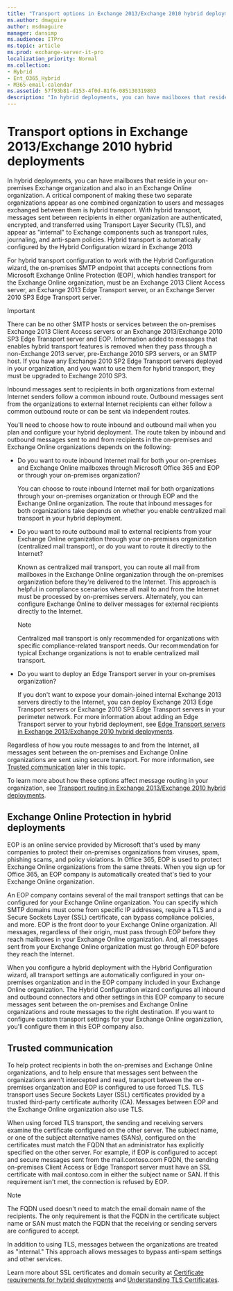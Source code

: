 ```yaml
---
title: "Transport options in Exchange 2013/Exchange 2010 hybrid deployments"
ms.author: dmaguire
author: msdmaguire
manager: dansimp
ms.audience: ITPro
ms.topic: article
ms.prod: exchange-server-it-pro
localization_priority: Normal
ms.collection:
- Hybrid
- Ent_O365_Hybrid
- M365-email-calendar
ms.assetid: 57f93b81-d153-4f0d-81f6-085130319803
description: "In hybrid deployments, you can have mailboxes that reside in your on-premises Exchange organization and also in an Exchange Online organization. A critical component of making these two separate organizations appear as one combined organization to users and messages exchanged between them is hybrid transport. With hybrid transport, messages sent between recipients in either organization are authenticated, encrypted, and transferred using Transport Layer Security (TLS), and appear as internal to Exchange components such as transport rules, journaling, and anti-spam policies. Hybrid transport is automatically configured by the Hybrid Configuration wizard in Exchange 2013"
---
```


# Transport options in Exchange 2013/Exchange 2010 hybrid deployments

In hybrid deployments, you can have mailboxes that reside in your on-premises Exchange organization and also in an Exchange Online organization. A critical component of making these two separate organizations appear as one combined organization to users and messages exchanged between them is hybrid transport. With hybrid transport, messages sent between recipients in either organization are authenticated, encrypted, and transferred using Transport Layer Security (TLS), and appear as "internal" to Exchange components such as transport rules, journaling, and anti-spam policies. Hybrid transport is automatically configured by the Hybrid Configuration wizard in Exchange 2013

For hybrid transport configuration to work with the Hybrid Configuration wizard, the on-premises SMTP endpoint that accepts connections from Microsoft Exchange Online Protection (EOP), which handles transport for the Exchange Online organization, must be an Exchange 2013 Client Access server, an Exchange 2013 Edge Transport server, or an Exchange Server 2010 SP3 Edge Transport server.

> [!IMPORTANT]
> There can be no other SMTP hosts or services between the on-premises Exchange 2013 Client Access servers or an Exchange 2013/Exchange 2010 SP3 Edge Transport server and EOP. Information added to messages that enables hybrid transport features is removed when they pass through a non-Exchange 2013 server, pre-Exchange 2010 SP3 servers, or an SMTP host. If you have any Exchange 2010 SP2 Edge Transport servers deployed in your organization, and you want to use them for hybrid transport, they must be upgraded to Exchange 2010 SP3.

Inbound messages sent to recipients in both organizations from external Internet senders follow a common inbound route. Outbound messages sent from the organizations to external Internet recipients can either follow a common outbound route or can be sent via independent routes.

You'll need to choose how to route inbound and outbound mail when you plan and configure your hybrid deployment. The route taken by inbound and outbound messages sent to and from recipients in the on-premises and Exchange Online organizations depends on the following:

- Do you want to route inbound Internet mail for both your on-premises and Exchange Online mailboxes through Microsoft Office 365 and EOP or through your on-premises organization?

    You can choose to route inbound Internet mail for both organizations through your on-premises organization or through EOP and the Exchange Online organization. The route that inbound messages for both organizations take depends on whether you enable centralized mail transport in your hybrid deployment.

- Do you want to route outbound mail to external recipients from your Exchange Online organization through your on-premises organization (centralized mail transport), or do you want to route it directly to the Internet?

    Known as centralized mail transport, you can route all mail from mailboxes in the Exchange Online organization through the on-premises organization before they're delivered to the Internet. This approach is helpful in compliance scenarios where all mail to and from the Internet must be processed by on-premises servers. Alternately, you can configure Exchange Online to deliver messages for external recipients directly to the Internet.

    > [!NOTE]
    > Centralized mail transport is only recommended for organizations with specific compliance-related transport needs. Our recommendation for typical Exchange organizations is not to enable centralized mail transport.

- Do you want to deploy an Edge Transport server in your on-premises organization?

    If you don't want to expose your domain-joined internal Exchange 2013 servers directly to the Internet, you can deploy Exchange 2013 Edge Transport servers or Exchange 2010 SP3 Edge Transport servers in your perimeter network. For more information about adding an Edge Transport server to your hybrid deployment, see [Edge Transport servers in Exchange 2013/Exchange 2010 hybrid deployments](edge-transport.md).

Regardless of how you route messages to and from the Internet, all messages sent between the on-premises and Exchange Online organizations are sent using secure transport. For more information, see [Trusted communication](../transport-options.md#trust) later in this topic.

To learn more about how these options affect message routing in your organization, see [Transport routing in Exchange 2013/Exchange 2010 hybrid deployments](transport-routing.md).

## Exchange Online Protection in hybrid deployments

EOP is an online service provided by Microsoft that's used by many companies to protect their on-premises organizations from viruses, spam, phishing scams, and policy violations. In Office 365, EOP is used to protect Exchange Online organizations from the same threats. When you sign up for Office 365, an EOP company is automatically created that's tied to your Exchange Online organization.

An EOP company contains several of the mail transport settings that can be configured for your Exchange Online organization. You can specify which SMTP domains must come from specific IP addresses, require a TLS and a Secure Sockets Layer (SSL) certificate, can bypass compliance policies, and more. EOP is the front door to your Exchange Online organization. All messages, regardless of their origin, must pass through EOP before they reach mailboxes in your Exchange Online organization. And, all messages sent from your Exchange Online organization must go through EOP before they reach the Internet.

When you configure a hybrid deployment with the Hybrid Configuration wizard, all transport settings are automatically configured in your on-premises organization and in the EOP company included in your Exchange Online organization. The Hybrid Configuration wizard configures all inbound and outbound connectors and other settings in this EOP company to secure messages sent between the on-premises and Exchange Online organizations and route messages to the right destination. If you want to configure custom transport settings for your Exchange Online organization, you'll configure them in this EOP company also.

## Trusted communication
<a name="trust"> </a>

To help protect recipients in both the on-premises and Exchange Online organizations, and to help ensure that messages sent between the organizations aren't intercepted and read, transport between the on-premises organization and EOP is configured to use forced TLS. TLS transport uses Secure Sockets Layer (SSL) certificates provided by a trusted third-party certificate authority (CA). Messages between EOP and the Exchange Online organization also use TLS.

When using forced TLS transport, the sending and receiving servers examine the certificate configured on the other server. The subject name, or one of the subject alternative names (SANs), configured on the certificates must match the FQDN that an administrator has explicitly specified on the other server. For example, if EOP is configured to accept and secure messages sent from the mail.contoso.com FQDN, the sending on-premises Client Access or Edge Transport server must have an SSL certificate with mail.contoso.com in either the subject name or SAN. If this requirement isn't met, the connection is refused by EOP.

> [!NOTE]
> The FQDN used doesn't need to match the email domain name of the recipients. The only requirement is that the FQDN in the certificate subject name or SAN must match the FQDN that the receiving or sending servers are configured to accept.

In addition to using TLS, messages between the organizations are treated as "internal." This approach allows messages to bypass anti-spam settings and other services.

Learn more about SSL certificates and domain security at [Certificate requirements for hybrid deployments](../certificate-requirements.md) and [Understanding TLS Certificates](https://go.microsoft.com/fwlink/p/?linkid=187237).
